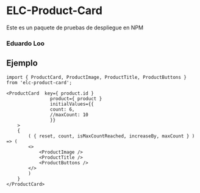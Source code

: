 # ELC-Product-Card

Este es un paquete de pruebas de despliegue en NPM

### Eduardo Loo

## Ejemplo

```
import { ProductCard, ProductImage, ProductTitle, ProductButtons } from 'elc-product-card';
```

```
<ProductCard  key={ product.id }
                product={ product }
                initialValues={{
                count: 6,
                //maxCount: 10
                }}
    >
    {
        ( { reset, count, isMaxCountReached, increaseBy, maxCount } ) => (
        <>
            <ProductImage />
            <ProductTitle />
            <ProductButtons />
        </>                
        )
    }
</ProductCard>
```